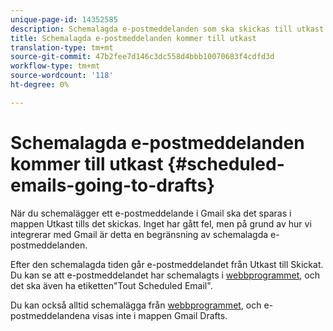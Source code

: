 ```yaml
---
unique-page-id: 14352585
description: Schemalagda e-postmeddelanden som ska skickas till utkast - Marketo Docs - produktdokumentation
title: Schemalagda e-postmeddelanden kommer till utkast
translation-type: tm+mt
source-git-commit: 47b2fee7d146c3dc558d4bbb10070683f4cdfd3d
workflow-type: tm+mt
source-wordcount: '118'
ht-degree: 0%

---
```



# Schemalagda e-postmeddelanden kommer till utkast {#scheduled-emails-going-to-drafts}

När du schemalägger ett e-postmeddelande i Gmail ska det sparas i mappen Utkast tills det skickas. Inget har gått fel, men på grund av hur vi integrerar med Gmail är detta en begränsning av schemalagda e-postmeddelanden.

Efter den schemalagda tiden går e-postmeddelandet från Utkast till Skickat. Du kan se att e-postmeddelandet har schemalagts i [webbprogrammet](http://toutapp.com/login), och det ska även ha etiketten&quot;Tout Scheduled Email&quot;.

Du kan också alltid schemalägga från [webbprogrammet](http://toutapp.com/login), och e-postmeddelandena visas inte i mappen Gmail Drafts.
